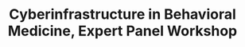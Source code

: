 ---
dateStart: 2008-03-31
dateEnd:
title: "Cyberinfrastructure in Behavioral Medicine, Expert Panel Workshop"
venue: "San Diego Marriott"
organizer: "Katy Börner"
credit:
city: La Jolla
state: CA
country: USA
pdfLink:
venueImages:
---